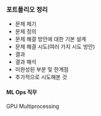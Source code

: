 ### 포트폴리오 정리
- 문제 제기
- 문제 정의
- 문제 해결 방안에 대한 기본 설계
- 문제 해결 시도(여러 가지 시도 방안)
- 결과
- 결과 해석
- 미완성된 부분 및 한계점
- 추가적으로 시도해본 것

#### ML Ops 직무
GPU Multiprocessing

